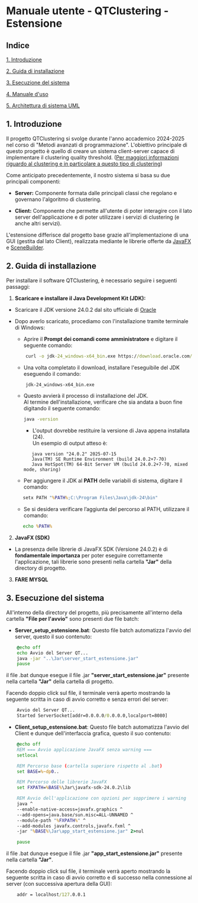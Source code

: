 # **Manuale utente - QTClustering - Estensione**

## **Indice**

[1. Introduzione](#1-introduzione)

[2. Guida di installazione](#2-guida-di-installazione)

[3. Esecuzione del sistema](#3-esecuzione-del-sistema)

[4. Manuale d'uso](#4-manuale-duso)

[5. Architettura di sistema UML](#5-architettura-di-sistema-uml)

## **1. Introduzione**

Il progetto QTClustering si svolge durante l'anno accademico 2024-2025 nel corso di "Metodi avanzati di programmazione".
L'obiettivo principale di questo progetto è quello di creare un sistema client-server capace di implementare il clustering quality threshold.
([Per maggiori informazioni riguardo al clustering e in particolare a questo tipo di clustering](https://it.wikipedia.org/wiki/Clustering))

Come anticipato precedentemente, il nostro sistema si basa su due principali componenti:
- **Server:** Componente formata dalle principali classi che regolano e governano l'algoritmo di clustering.

- **Client:** Componente che permette all'utente di poter interagire con il lato server dell'applicazione e di poter utilizzare i servizi di clustering (e anche altri servizi).

L'estensione differisce dal progetto base grazie all'implementazione di una GUI (gestita dal lato Client), realizzata mediante le librerie offerte da [JavaFX](https://openjfx.io/) e [SceneBuilder](https://gluonhq.com/products/scene-builder/).

## **2. Guida di installazione**

Per installare il software QTClustering, è necessario seguire i seguenti passaggi:

1. **Scaricare e installare il Java Development Kit (JDK):**

- Scaricare il JDK versione 24.0.2 dal sito ufficiale di [Oracle](https://www.oracle.com/java/technologies/downloads/?er=221886)

- Dopo averlo scaricato, procediamo con l'installazione tramite terminale di Windows:
  
  - Aprire il **Prompt dei comandi come amministratore** e digitare il seguente comando:

   ```cmd
       curl -o jdk-24_windows-x64_bin.exe https://download.oracle.com/java/24/latest/jdk-24_windows-x64_bin.exe
   ```

  - Una volta completato il download, installare l'eseguibile del JDK eseguendo il comando:
   ```cmd
       jdk-24_windows-x64_bin.exe
   ```
  - Questo avvierà il processo di installazione del JDK.  
       Al termine dell'installazione, verificare che sia andata a buon fine digitando il seguente comando:
       ```cmd
       java -version
       ```
     - L'output dovrebbe restituire la versione di Java appena installata (24).  
       Un esempio di output atteso è:
    ```
       java version "24.0.2" 2025-07-15
       Java(TM) SE Runtime Environment (build 24.0.2+7-70)
       Java HotSpot(TM) 64-Bit Server VM (build 24.0.2+7-70, mixed mode, sharing)
    ```

   - Per aggiungere il JDK al **PATH** delle variabili di sistema, digitare il comando:
  ```cmd
     setx PATH "%PATH%;C:\Program Files\Java\jdk-24\bin"
  ```

   - Se si desidera verificare l’aggiunta del percorso al PATH, utilizzare il comando:
  ```cmd
     echo %PATH%
  ```

2. **JavaFX (SDK)**

- La presenza delle librerie di JavaFX SDK (Versione 24.0.2) è di **fondamentale importanza** per poter eseguire correttamente l'applicazione, tali librerie sono presenti nella cartella **"Jar"** della directory di progetto.

3. **FARE MYSQL**

## **3. Esecuzione del sistema**

All'interno della directory del progetto, più precisamente all'interno della cartella **"File per l'avvio"** sono presenti due file batch:

- **Server_setup_estensione.bat**: Questo file batch automatizza l'avvio del server, questo il suo contenuto:

```cmd
    @echo off
    echo Avvio del Server QT...
    java -jar "..\Jar\server_start_estensione.jar"
    pause
```

il file .bat dunque esegue il file .jar **"server_start_estensione.jar"** presente nella cartella **"Jar"** della cartella di progetto.

Facendo doppio click sul file, il terminale verrà aperto mostrando la seguente scritta in caso di avvio corretto e senza errori del server:

```cmd
    Avvio del Server QT...
    Started ServerSocket[addr=0.0.0.0/0.0.0.0,localport=8080]
```

- **Client_setup_estensione.bat**: Questo file batch automatizza l'avvio del Client e dunque dell'interfaccia grafica, questo il suo contenuto:

```cmd
    @echo off
    REM === Avvio applicazione JavaFX senza warning ===
    setlocal

    REM Percorso base (cartella superiore rispetto al .bat)
    set BASE=%~dp0..

    REM Percorso delle librerie JavaFX
    set FXPATH=%BASE%\Jar\javafx-sdk-24.0.2\lib

    REM Avvio dell'applicazione con opzioni per sopprimere i warning
    java ^
    --enable-native-access=javafx.graphics ^
    --add-opens=java.base/sun.misc=ALL-UNNAMED ^
    --module-path "%FXPATH%" ^
    --add-modules javafx.controls,javafx.fxml ^
    -jar "%BASE%\Jar\app_start_estensione.jar" 2>nul

    pause
```

il file .bat dunque esegue il file .jar **"app_start_estensione.jar"** presente nella cartella **"Jar"**.

Facendo doppio click sul file, il terminale verrà aperto mostrando la seguente scritta in caso di avvio corretto e di successo nella connessione al server (con successiva apertura della GUI):

```cmd
    addr = localhost/127.0.0.1
```